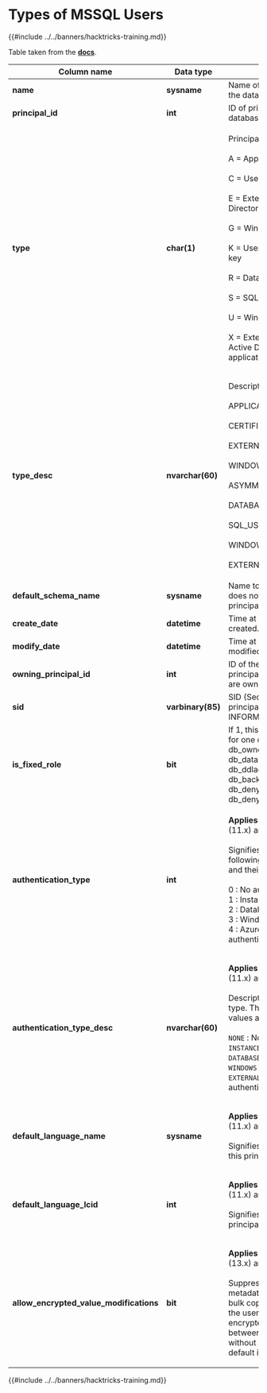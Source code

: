 # Types of MSSQL Users

{{#include ../../banners/hacktricks-training.md}}

Table taken from the [**docs**](https://learn.microsoft.com/en-us/sql/relational-databases/system-catalog-views/sys-database-principals-transact-sql?view=sql-server-ver16).

| Column name                             | Data type         | Description                                                                                                                                                                                                                                                                                                                                                                                                                                            |
| --------------------------------------- | ----------------- | ------------------------------------------------------------------------------------------------------------------------------------------------------------------------------------------------------------------------------------------------------------------------------------------------------------------------------------------------------------------------------------------------------------------------------------------------------ |
| **name**                                | **sysname**       | Name of principal, unique within the database.                                                                                                                                                                                                                                                                                                                                                                                                         |
| **principal_id**                        | **int**           | ID of principal, unique within the database.                                                                                                                                                                                                                                                                                                                                                                                                           |
| **type**                                | **char(1)**       | <p>Principal type:<br><br>A = Application role<br><br>C = User mapped to a certificate<br><br>E = External user from Azure Active Directory<br><br>G = Windows group<br><br>K = User mapped to an asymmetric key<br><br>R = Database role<br><br>S = SQL user<br><br>U = Windows user<br><br>X = External group from Azure Active Directory group or applications</p>                                                                                  |
| **type_desc**                           | **nvarchar(60)**  | <p>Description of principal type.<br><br>APPLICATION_ROLE<br><br>CERTIFICATE_MAPPED_USER<br><br>EXTERNAL_USER<br><br>WINDOWS_GROUP<br><br>ASYMMETRIC_KEY_MAPPED_USER<br><br>DATABASE_ROLE<br><br>SQL_USER<br><br>WINDOWS_USER<br><br>EXTERNAL_GROUPS</p>                                                                                                                                                                                               |
| **default_schema_name**                 | **sysname**       | Name to be used when SQL name does not specify a schema. Null for principals not of type S, U, or A.                                                                                                                                                                                                                                                                                                                                                   |
| **create_date**                         | **datetime**      | Time at which the principal was created.                                                                                                                                                                                                                                                                                                                                                                                                               |
| **modify_date**                         | **datetime**      | Time at which the principal was last modified.                                                                                                                                                                                                                                                                                                                                                                                                         |
| **owning_principal_id**                 | **int**           | ID of the principal that owns this principal. All fixed Database Roles are owned by **dbo** by default.                                                                                                                                                                                                                                                                                                                                                |
| **sid**                                 | **varbinary(85)** | SID (Security Identifier) of the principal. NULL for SYS and INFORMATION SCHEMAS.                                                                                                                                                                                                                                                                                                                                                                      |
| **is_fixed_role**                       | **bit**           | If 1, this row represents an entry for one of the fixed database roles: db_owner, db_accessadmin, db_datareader, db_datawriter, db_ddladmin, db_securityadmin, db_backupoperator, db_denydatareader, db_denydatawriter.                                                                                                                                                                                                                                |
| **authentication_type**                 | **int**           | <p><strong>Applies to</strong>: SQL Server 2012 (11.x) and later.<br><br>Signifies authentication type. The following are the possible values and their descriptions.<br><br>0 : No authentication<br>1 : Instance authentication<br>2 : Database authentication<br>3 : Windows authentication<br>4 : Azure Active Directory authentication</p>                                                                                                        |
| **authentication_type_desc**            | **nvarchar(60)**  | <p><strong>Applies to</strong>: SQL Server 2012 (11.x) and later.<br><br>Description of the authentication type. The following are the possible values and their descriptions.<br><br><code>NONE</code> : No authentication<br><code>INSTANCE</code> : Instance authentication<br><code>DATABASE</code> : Database authentication<br><code>WINDOWS</code> : Windows authentication<br><code>EXTERNAL</code>: Azure Active Directory authentication</p> |
| **default_language_name**               | **sysname**       | <p><strong>Applies to</strong>: SQL Server 2012 (11.x) and later.<br><br>Signifies the default language for this principal.</p>                                                                                                                                                                                                                                                                                                                        |
| **default_language_lcid**               | **int**           | <p><strong>Applies to</strong>: SQL Server 2012 (11.x) and later.<br><br>Signifies the default LCID for this principal.</p>                                                                                                                                                                                                                                                                                                                            |
| **allow_encrypted_value_modifications** | **bit**           | <p><strong>Applies to</strong>: SQL Server 2016 (13.x) and later, SQL Database.<br><br>Suppresses cryptographic metadata checks on the server in bulk copy operations. This enables the user to bulk copy data encrypted using Always Encrypted, between tables or databases, without decrypting the data. The default is OFF.</p>                                                                                                                     |

{{#include ../../banners/hacktricks-training.md}}



